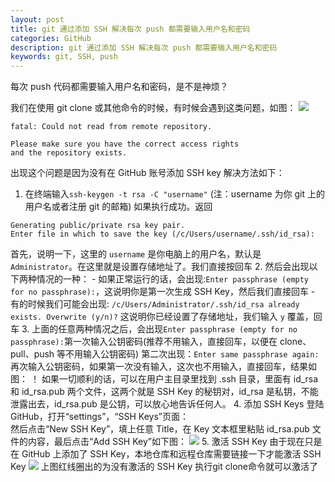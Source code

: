 ```yaml
---
layout: post
title: git 通过添加 SSH 解决每次 push 都需要输入用户名和密码
categories: GitHub
description: git 通过添加 SSH 解决每次 push 都需要输入用户名和密码
keywords: git, SSH, push
---
```


每次 push 代码都需要输入用户名和密码，是不是神烦？

我们在使用 git clone 或其他命令的时候，有时候会遇到这类问题，如图：
![](/assets/images/github/fg45S7h.png)
```
fatal: Could not read from remote repository.

Please make sure you have the correct access rights
and the repository exists.
```
出现这个问题是因为没有在 GitHub 账号添加 SSH key
解决方法如下：
1. 在终端输入`ssh-keygen -t rsa -C "username"` (注：username 为你 git 上的用户名或者注册 git 的邮箱)
如果执行成功。返回
```
Generating public/private rsa key pair.
Enter file in which to save the key (/c/Users/username/.ssh/id_rsa):
```
首先，说明一下，这里的 `username` 是你电脑上的用户名，默认是 `Administrator`。在这里就是设置存储地址了。我们直接按回车
2. 然后会出现以下两种情况的一种：
	- 如果正常运行的话，会出现:`Enter passphrase (empty for no passphrase):`，这说明你是第一次生成 SSH Key，然后我们直接回车
	- 有的时候我们可能会出现:
	```
	/c/Users/Administrator/.ssh/id_rsa already exists.
	Overwrite (y/n)?
	```
	这说明你已经设置了存储地址，我们输入 `y` 覆盖，回车
3. 上面的任意两种情况之后，会出现`Enter passphrase (empty for no passphrase):`第一次输入公钥密码(推荐不用输入，直接回车，以便在 clone、pull、push 等不用输入公钥密码)
第二次出现：`Enter same passphrase again:`再次输入公钥密码，如果第一次没有输入，这次也不用输入，直接回车，结果如图：
！[](/assets/images/github/Ig5g8j.png)
如果一切顺利的话，可以在用户主目录里找到 .ssh 目录，里面有 id_rsa 和 id_rsa.pub 两个文件，这两个就是 SSH Key 的秘钥对，id_rsa 是私钥，不能泄露出去，id_rsa.pub 是公钥，可以放心地告诉任何人。
4. 添加 SSH Keys
登陆 GitHub，打开“settings”，“SSH Keys”页面：  
然后点击“New SSH Key”，填上任意 Title，在 Key 文本框里粘贴 id_rsa.pub 文件的内容，最后点击“Add SSH Key”如下图：
![](/assets/images/github/hC4In5.png)
5. 激活 SSH Key
由于现在只是在 GitHub 上添加了 SSH Key，本地仓库和远程仓库需要链接一下才能激活 SSH Key
![](/assets/images/github/Ppgy3wl.png)
上图红线圈出的为没有激活的 SSH Key
执行git clone命令就可以激活了
